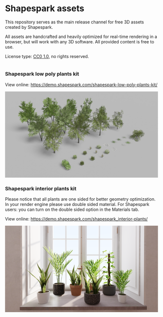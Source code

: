 # Shapespark assets

This repository serves as the main release channel for free 3D assets created by Shapespark.

All assets are handcrafted and heavily optimized for real-time rendering in a browser, but will work with any 3D software.
All provided content is free to use.

License type: [CC0 1.0](https://creativecommons.org/share-your-work/public-domain/cc0/), no rights reserved.
#
### Shapespark low poly plants kit
View online: https://demo.shapespark.com/shapespark-low-poly-plants-kit/

![](shapespark-low-poly-plants-kit/img/shapespark-plants-kit-01.jpg)

### Shapespark interior plants kit
Please notice that all plants are one sided for better geometry optimization. In your render engine please use double sided material.
For Shapespark users: you can turn on the double sided option in the Materials tab.

View online: https://demo.shapespark.com/shapespark_interior-plants/ 

![](shapespark-interior-plants-kit/img/preview.png)
